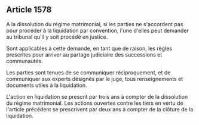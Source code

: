 Article 1578
----
A la dissolution du régime matrimonial, si les parties ne s'accordent pas pour
procéder à la liquidation par convention, l'une d'elles peut demander au
tribunal qu'il y soit procédé en justice.

Sont applicables à cette demande, en tant que de raison, les règles prescrites
pour arriver au partage judiciaire des successions et communautés.

Les parties sont tenues de se communiquer réciproquement, et de communiquer aux
experts désignés par le juge, tous renseignements et documents utiles à la
liquidation.

L'action en liquidation se prescrit par trois ans à compter de la dissolution du
régime matrimonial. Les actions ouvertes contre les tiers en vertu de l'article
précédent se prescrivent par deux ans à compter de la clôture de la liquidation.
